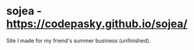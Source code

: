 # sojea - https://codepasky.github.io/sojea/
Site I made for my friend's summer business (unfinished).
